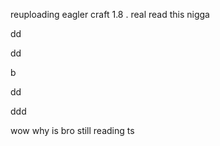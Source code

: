 reuploading eagler craft 1.8 . real read this nigga 





dd




dd

b

dd




ddd














wow why is bro still  reading ts
